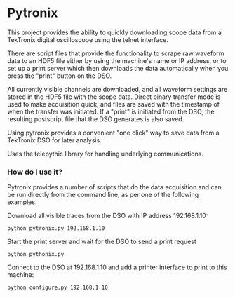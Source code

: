 # Pytronix #

This project provides the ability to quickly downloading scope data from a TekTronix digital oscilloscope using the telnet interface.

There are script files that provide the functionality to scrape raw waveform data to an HDF5 file either by using the machine's name or IP address, or to set up a print server which then downloads the data automatically when you press the "print" button on the DSO.

All currently visible channels are downloaded, and all waveform settings are stored in the HDF5 file with the scope data. Direct binary transfer mode is used to make acquisition quick, and files are saved with the timestamp of when the transfer was initiated. If a "print" is initiated from the DSO, the resulting postscript file that the DSO generates is also saved.

Using pytronix provides a convenient "one click" way to save data from a TekTronix DSO for later analysis.

Uses the telepythic library for handling underlying communications.

   
### How do I use it? ###
Pytronix provides a number of scripts that do the data acquisition and can be run directly from the command line, as per one of the following examples.

Download all visible traces from the DSO with IP address 192.168.1.10:
```
python pytronix.py 192.168.1.10
```

Start the print server and wait for the DSO to send a print request
```
python pythonix.py
```

Connect to the DSO at 192.168.1.10 and add a printer interface to print to this machine:
```
python configure.py 192.168.1.10
```
